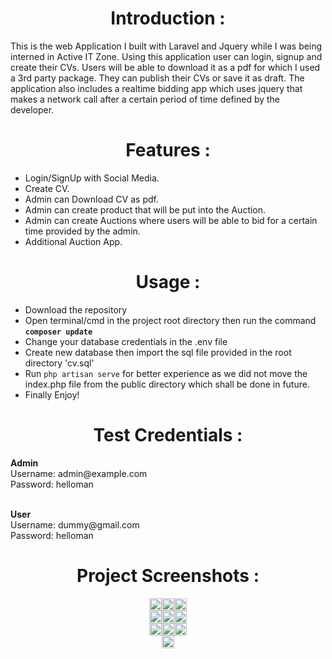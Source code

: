 <h1 style="text-align: center;">Introduction :</h1>
<p>This is the web Application I built with Laravel and Jquery while I was being interned in Active IT Zone. Using this application user can login, signup and create their CVs. Users will be able to download it as a pdf for which I used a 3rd party package. They can publish their CVs or save it as draft. The application also includes a realtime bidding app which uses jquery that makes a network call after a certain period of time defined by the developer.</p>



<h1 style="text-align: center;">Features :</h1>
<ul>
    <li>Login/SignUp with Social Media.</li>
    <li>Create CV.</li>
    <li>Admin can Download CV as pdf.</li>
    <li>Admin can create product that will be put into the Auction.</li>
    <li>Admin can create Auctions where users will be able to bid for a certain time provided by the admin.</li>
    <li>Additional Auction App.</li>
</ul>


<h1 style="text-align: center;">Usage :</h1>
<ul>
    <li>Download the repository</li>
    <li>Open terminal/cmd in the project root directory then run the command <b><code>composer update</code></b></li>
    <li>Change your database credentials in the .env file</li>
    <li>Create new database then import the sql file provided in the root directory 'cv.sql'</li>
    <li>Run <code>php artisan serve</code> for better experience as we did not move the index.php file from the public directory which shall be done in future.</li>
    <li>Finally Enjoy!</li>
</ul>

<h1 style="text-align: center;">Test Credentials :</h1>
<p>
    <b>Admin</b>
    <br>Username: admin@example.com
    <br>Password: helloman        
</p>
<p>
<br>
    <b>User</b>
    <br>Username: dummy@gmail.com
    <br>Password: helloman    
</p>
    
<h1 style="text-align: center;">Project Screenshots :</h1>
<div style="display:flex; justify-content: center;">
    <div>
        <a href="https://i.imgur.com/wRl4FXf.png"><img src="https://i.imgur.com/wRl4FXf.png" style="width: 100%"/></a>
    </div>
    <div>
        <a href="https://i.imgur.com/L7a15Y5.png"><img src="https://i.imgur.com/L7a15Y5.png" style="width: 100%"/></a>
    </div>
    <div>
        <a href="https://i.imgur.com/AbAHu2I.png"><img src="https://i.imgur.com/AbAHu2I.png" style="width: 100%"/></a>
    </div>           
        
</div>


<div style="display:flex; justify-content: center;">
    <div>
        <a href="https://i.imgur.com/yrWzZtI.png"><img src="https://i.imgur.com/yrWzZtI.png" style="width: 100%"/></a>
    </div>
    <div>
        <a href="https://i.imgur.com/S0FfxX0.png"><img src="https://i.imgur.com/S0FfxX0.png" style="width: 100%"/></a>
    </div>
    <div>
        <a href="https://i.imgur.com/8LJCHMm.png"><img src="https://i.imgur.com/8LJCHMm.png" style="width: 100%"/></a>
    </div>            
</div>

<div style="display:flex; justify-content: center;">
    <div>
        <a href="https://i.imgur.com/pgeTTss.png"><img src="https://i.imgur.com/pgeTTss.png" style="width: 100%"/></a>
    </div>
    <div>
        <a href="https://i.imgur.com/aLYSb7A.png"><img src="https://i.imgur.com/aLYSb7A.png" style="width: 100%"/></a>
    </div>
    <div>
        <a href="https://i.imgur.com/Q5oRcBU.png"><img src="https://i.imgur.com/Q5oRcBU.png" style="width: 100%"/></a>
    </div>            
</div>

<div style="display:flex; justify-content: center;">
    <div>
        <a href="https://i.imgur.com/9Ch4hxz.png"><img src="https://i.imgur.com/9Ch4hxz.png" style="width: 100%"/></a>
    </div>    
</div>

